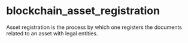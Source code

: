 # blockchain_asset_registration
Asset registration is the process by which one registers the documents related to an asset with legal entities.

